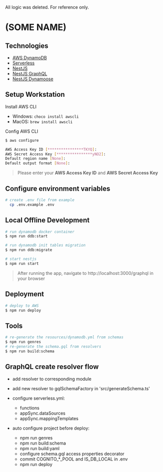 All logic was deleted. 
For reference only.

#
#
#
#
#
#
#
#

# (SOME NAME)

## Technologies

- [AWS DynamoDB](https://aws.amazon.com/dynamodb)
- [Serverless](https://serverless.com/framework/docs/providers/aws/)
- [NestJS](https://docs.nestjs.com/)
- [NestJS GraphQL](https://docs.nestjs.com/graphql/quick-start)
- [NestJS Dynamoose](https://github.com/hardyscc/nestjs-dynamoose)

## Setup Workstation

Install AWS CLI

- Windows: `choco install awscli`
- MacOS: `brew install awscli`

Config AWS CLI

```bash
$ aws configure

AWS Access Key ID [****************TKYQ]:
AWS Secret Access Key [****************yNO2]:
Default region name [None]:
Default output format [None]:
```

> Please enter your **AWS Access Key ID** and **AWS Secret Access Key**

## Configure environment variables
```bash
# create .env file from example
  cp .env.example .env
```

## Local Offline Development

```bash
# run dynamodb docker container
$ npm run ddb:start

# run dynamodb init tables migration
$ npm run ddb:migrate

# start nestjs
$ npm run start
```

> After running the app, navigate to http://localhost:3000/graphql in your browser

## Deployment

```bash
# deploy to AWS
$ npm run deploy
```

## Tools

```bash
# re-generate the resources/dynamodb.yml from schemas
$ npm run genres
# re-generate the schema.gql from resolvers
$ npm run build:schema
```

## GraphQL create resolver flow

* add resolver to corresponding module
* add new resolver to gqlSchemaFactory in 'src/generateSchema.ts'
* configure serverless.yml:
  * functions
  * appSync.dataSources
  * appSync.mappingTemplates

* auto configure project before deploy:
  * npm run genres
  * npm run build:schema
  * npm run build:yaml
  * configure schema.gql access properties decorator 
  * commit COGNITO_*_POOL and IS_DB_LOCAL in .env
  * npm run deploy 
